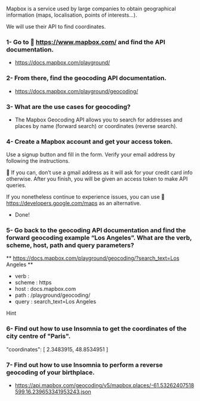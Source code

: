 Mapbox is a service used by large companies to obtain geographical information (maps, localisation, points of interests…).

We will use their API to find coordinates.


### 1- Go to 🔗 https://www.mapbox.com/ and find the API documentation.
+ https://docs.mapbox.com/playground/

### 2- From there, find the geocoding API documentation.
+ https://docs.mapbox.com/playground/geocoding/

### 3- What are the use cases for geocoding?
+ The Mapbox Geocoding API allows you to search for addresses and places by name (forward search) or coordinates (reverse search).

### 4- Create a Mapbox account and get your access token.
Use a signup button and fill in the form.
Verify your email address by following the instructions.

🚧 If you can, don’t use a gmail address as it will ask for your credit card info otherwise. After you finish, you will be given an access token to make API queries.

If you nonetheless continue to experience issues, you can use 🔗 https://developers.google.com/maps as an alternative.
+ Done!

### 5- Go back to the geocoding API documentation and find the forward geocoding example “Los Angeles”. What are the verb, scheme, host, path and query parameters?
** https://docs.mapbox.com/playground/geocoding/?search_text=Los Angeles **

+ verb :
+ scheme : https
+ host : docs.mapbox.com
+ path : /playground/geocoding/
+ query : search_text=Los Angeles

Hint

### 6- Find out how to use Insomnia to get the coordinates of the city centre of "Paris".
"coordinates": [
					2.3483915,
					48.8534951
				]

### 7- Find out how to use Insomnia to perform a reverse geocoding of your birthplace.
+ https://api.mapbox.com/geocoding/v5/mapbox.places/-61.53262407518599,16.239653341953243.json
